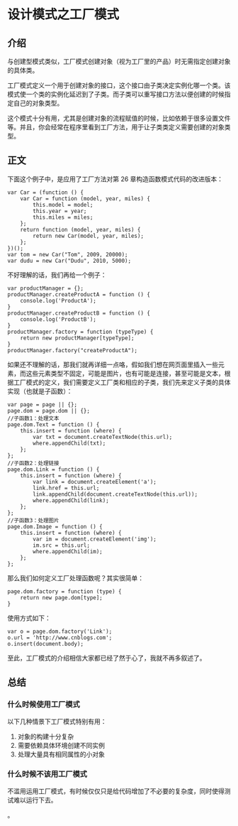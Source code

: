 # 设计模式之工厂模式

## 介绍

与创建型模式类似，工厂模式创建对象（视为工厂里的产品）时无需指定创建对象的具体类。

工厂模式定义一个用于创建对象的接口，这个接口由子类决定实例化哪一个类。该模式使一个类的实例化延迟到了子类。而子类可以重写接口方法以便创建的时候指定自己的对象类型。

这个模式十分有用，尤其是创建对象的流程赋值的时候，比如依赖于很多设置文件等。并且，你会经常在程序里看到工厂方法，用于让子类类定义需要创建的对象类型。

## 正文

下面这个例子中，是应用了工厂方法对第 26 章构造函数模式代码的改进版本：

```
var Car = (function () {
    var Car = function (model, year, miles) {
        this.model = model;
        this.year = year;
        this.miles = miles;
    };
    return function (model, year, miles) {
        return new Car(model, year, miles);
    };
})();
var tom = new Car("Tom", 2009, 20000);
var dudu = new Car("Dudu", 2010, 5000);
```

不好理解的话，我们再给一个例子：

```
var productManager = {};
productManager.createProductA = function () {
    console.log('ProductA');
}
productManager.createProductB = function () {
    console.log('ProductB');
}      
productManager.factory = function (typeType) {
    return new productManager[typeType];
}
productManager.factory("createProductA");
```

如果还不理解的话，那我们就再详细一点咯，假如我们想在网页面里插入一些元素，而这些元素类型不固定，可能是图片，也有可能是连接，甚至可能是文本，根据工厂模式的定义，我们需要定义工厂类和相应的子类，我们先来定义子类的具体实现（也就是子函数）：

```
var page = page || {};
page.dom = page.dom || {};
//子函数1：处理文本
page.dom.Text = function () {
    this.insert = function (where) {
        var txt = document.createTextNode(this.url);
        where.appendChild(txt);
    };
};
//子函数2：处理链接
page.dom.Link = function () {
    this.insert = function (where) {
        var link = document.createElement('a');
        link.href = this.url;
        link.appendChild(document.createTextNode(this.url));
        where.appendChild(link);
    };
};
//子函数3：处理图片
page.dom.Image = function () {
    this.insert = function (where) {
        var im = document.createElement('img');
        im.src = this.url;
        where.appendChild(im);
    };
};
```

那么我们如何定义工厂处理函数呢？其实很简单：

```
page.dom.factory = function (type) {
    return new page.dom[type];
}
```

使用方式如下：

```
var o = page.dom.factory('Link');
o.url = 'http://www.cnblogs.com';
o.insert(document.body);
```

至此，工厂模式的介绍相信大家都已经了然于心了，我就不再多叙述了。

## 总结

### 什么时候使用工厂模式

以下几种情景下工厂模式特别有用：

1. 对象的构建十分复杂
2. 需要依赖具体环境创建不同实例
3. 处理大量具有相同属性的小对象

### 什么时候不该用工厂模式

不滥用运用工厂模式，有时候仅仅只是给代码增加了不必要的复杂度，同时使得测试难以运行下去。

。